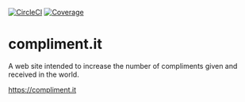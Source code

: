 [![CircleCI](https://circleci.com/gh/luketn/compliment-it-api.svg?style=svg)](https://circleci.com/gh/luketn/compliment-it-api)
[![Coverage]( https://circleci.com/api/v1.1/project/github/luketn/compliment-it-api/latest/artifacts/0/coverage.svg)](https://circleci.com/api/v1.1/project/github/luketn/compliment-it-api/latest/artifacts/0/coverage/index.html)

# compliment.it
A web site intended to increase the number of compliments given and received in the world.

https://compliment.it
